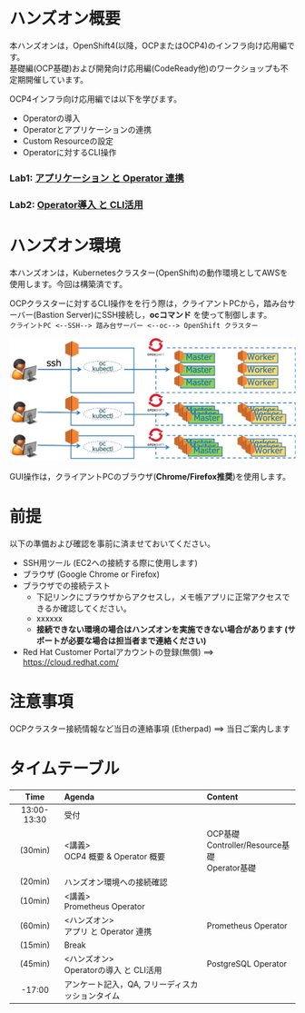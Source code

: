 # ハンズオン概要
本ハンズオンは，OpenShift4(以降，OCPまたはOCP4)のインフラ向け応用編です。  
基礎編(OCP基礎)および開発向け応用編(CodeReady他)のワークショップも不定期開催しています。

OCP4インフラ向け応用編では以下を学びます。

- Operatorの導入
- Operatorとアプリケーションの連携
- Custom Resourceの設定
- Operatorに対するCLI操作

### Lab1: [アプリケーション と Operator 連携](Lab1)

### Lab2: [Operator導入 と CLI活用](Lab2)

# ハンズオン環境
本ハンズオンは，Kubernetesクラスター(OpenShift)の動作環境としてAWSを使用します。今回は構築済です。  

OCPクラスターに対するCLI操作をを行う際は，クライアントPCから，踏み台サーバー(Bastion Server)にSSH接続し，**ocコマンド** を使って制御します。  
`クライントPC <--SSH--> 踏み台サーバー <--oc--> OpenShift クラスター`

![](images/handson-env_infra.png)

GUI操作は，クライアントPCのブラウザ(**Chrome/Firefox推奨**)を使用します。  

# 前提
以下の準備および確認を事前に済ませておいてください。
- SSH用ツール (EC2への接続する際に使用します)
- ブラウザ (Google Chrome or Firefox)
- ブラウザでの接続テスト
  - 下記リンクにブラウザからアクセスし，メモ帳アプリに正常アクセスできるか確認してください。
  - xxxxxx
  - **接続できない環境の場合はハンズオンを実施できない場合があります (サポートが必要な場合は担当者まで連絡ください)**
- Red Hat Customer Portalアカウントの登録(無償) ==> https://cloud.redhat.com/

# 注意事項
OCPクラスター接続情報など当日の連絡事項 (Etherpad) ==> 当日ご案内します

# タイムテーブル

|Time|Agenda|Content|
|:---:|:---|:---|
|13:00-13:30|受付||
|(30min)|<講義><br>OCP4 概要 & Operator 概要|OCP基礎 <br> Controller/Resource基礎 <br> Operator基礎|
|(20min)|ハンズオン環境への接続確認||
|(10min)|<講義><br>Prometheus Operator||
|(60min)|<ハンズオン><br>アプリ と Operator 連携|Prometheus Operator|
|(15min)|Break||
|(45min)|<ハンズオン><br>Operatorの導入 と CLI活用|PostgreSQL Operator|
|-17:00|アンケート記入，QA, フリーディスカッションタイム||
